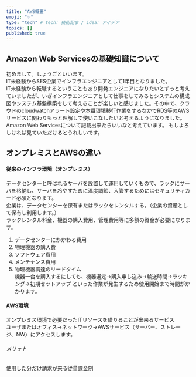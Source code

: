 ```yaml
---
title: "AWS概要"
emoji: "✨"
type: "tech" # tech: 技術記事 / idea: アイデア
topics: []
published: true
---
```


## Amazon Web Servicesの基礎知識について

初めまして。しょうごといいます。<br>
IT未経験からSES企業でインフラエンジニアとして1年目となりました。<br>
IT未経験から転職するということもあり開発エンジニアになりたいとずっと考えていましたが、いざインフラエンジニアとして仕事をしてみるとシステムの構成図やシステム基盤構築をして考えることが楽しいと感じました。その中で、クラウドのcloudwatchアラート設定や本番環境移行作業をするなかでRDS等のAWSサービスに関わりもっと理解して使いこなしたいと考えるようになりました。<br>
Amazon Web Servicesについて記載出来たらいいなと考えています。
もしよろしければ見ていただけるとうれしいです。


## オンプレミスとAWSの違い
#### 従来のインフラ環境（オンプレミス）
データセンターと呼ばれるサーバを設置して運用していくもので、ラックにサーバを格納し、サーバを冷やすために温度調節、入管するためにはセキュリティカード必須となります。<br>
企業は、データセンターを保有またはラックをレンタルする。（企業の資産として保有し利用します。）<br>
ラックレンタル料金、機器の購入費用、管理費用等に多額の資金が必要になります。<br>
1. データセンターにかかわる費用
2. 物理機器の購入費
3. ソフトウェア費用
4. メンテナンス費用
5. 物理機器調達のリードタイム<br>
機器一台を購入するにしても、機器選定→購入申し込み→輸送時間→ラッキング→初期セットアップ といった作業が発生するため使用開始まで時間がかかります。

#### AWS環境
オンプレミス環境で必要だったITリソースを借りることが出来るサービス<br>
ユーザまたはオフィス→ネットワーク→AWSサービス（サーバー、ストレージ、NW）にアクセスします。


###### メリット
使用した分だけ請求が来る従量課金制


